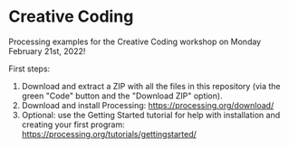 # Creative Coding

Processing examples for the Creative Coding workshop on Monday February 21st, 2022!

First steps:
1. Download and extract a ZIP with all the files in this repository (via the green "Code" button and the "Download ZIP" option).
2. Download and install Processing: https://processing.org/download/
3. Optional: use the Getting Started tutorial for help with installation and creating your first program: https://processing.org/tutorials/gettingstarted/
